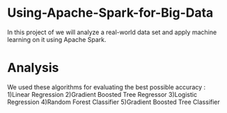 # Using-Apache-Spark-for-Big-Data
In this project of we will analyze a real-world data set and apply machine learning on it using Apache Spark.

# Analysis
We used these algorithms for evaluating the best possible accuracy :
1)Linear Regression
2)Gradient Boosted Tree Regressor
3)Logistic Regression
4)Random Forest Classifier
5)Gradient Boosted Tree Classifier

